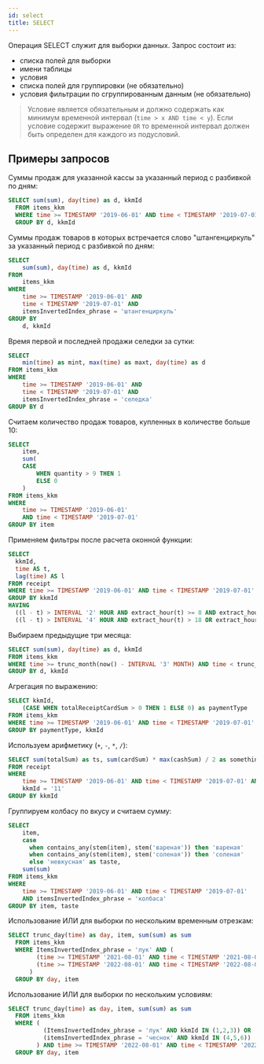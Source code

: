 ```yaml
---
id: select
title: SELECT
---
```


Операция SELECT служит для выборки данных. Запрос состоит из:

 - списка полей для выборки
 - имени таблицы
 - условия
 - списка полей для группировки (не обязательно)
 - условия фильтрации по сгруппированным данным (не обязательно)

> Условие является обязательным и должно содержать как минимум временной интервал (`time > x AND time < y`).
> Если условие содержит выражение `OR` то временной интервал должен быть определен для каждого из подусловий.

## Примеры запросов

Суммы продаж для указанной кассы за указанный период с разбивкой по дням:
```sql
SELECT sum(sum), day(time) as d, kkmId
  FROM items_kkm
  WHERE time >= TIMESTAMP '2019-06-01' AND time < TIMESTAMP '2019-07-01' AND kkmId = '10'
  GROUP BY d, kkmId
```

Суммы продаж товаров в которых встречается слово "штангенциркуль" за указанный период с разбивкой по дням:
```sql
SELECT 
    sum(sum), day(time) as d, kkmId
FROM 
    items_kkm
WHERE 
    time >= TIMESTAMP '2019-06-01' AND 
    time < TIMESTAMP '2019-07-01' AND 
    itemsInvertedIndex_phrase = 'штангенциркуль'
GROUP BY 
    d, kkmId
```

Время первой и последней продажи селедки за сутки:

```sql
SELECT 
    min(time) as mint, max(time) as maxt, day(time) as d
FROM items_kkm
WHERE 
    time >= TIMESTAMP '2019-06-01' AND 
    time < TIMESTAMP '2019-07-01' AND
    itemsInvertedIndex_phrase = 'селедка'
GROUP BY d
```

Считаем количество продаж товаров, купленных в количестве больше 10:

```sql
SELECT 
    item, 
    sum(
    CASE
        WHEN quantity > 9 THEN 1
        ELSE 0 
    )
FROM items_kkm
WHERE 
    time >= TIMESTAMP '2019-06-01'
    AND time < TIMESTAMP '2019-07-01'
GROUP BY item
```

Применяем фильтры после расчета оконной функции:

```sql
SELECT
  kkmId,
  time AS t,
  lag(time) AS l
FROM receipt
WHERE time >= TIMESTAMP '2019-06-01' AND time < TIMESTAMP '2019-07-01'
GROUP BY kkmId
HAVING
  ((l - t) > INTERVAL '2' HOUR AND extract_hour(t) >= 8 AND extract_hour(t) <= 18) OR
  ((l - t) > INTERVAL '4' HOUR AND extract_hour(t) > 18 OR extract_hour(t) < 8)
```

Выбираем предыдущие три месяца:
```sql
SELECT sum(sum), day(time) as d, kkmId
FROM items_kkm
WHERE time >= trunc_month(now() - INTERVAL '3' MONTH) AND time < trunc_month(now())
GROUP BY d, kkmId
```

Агрегация по выражению:
```sql
SELECT kkmId,
    (CASE WHEN totalReceiptCardSum > 0 THEN 1 ELSE 0) as paymentType
FROM items_kkm
WHERE time >= TIMESTAMP '2019-06-01' AND time < TIMESTAMP '2019-07-01'
GROUP BY paymentType, kkmId
```

Используем арифметику (`+`, `-`, `*`, `/`):
```sql
SELECT sum(totalSum) as ts, sum(cardSum) * max(cashSum) / 2 as something
FROM receipt
WHERE 
    time >= TIMESTAMP '2019-06-01' AND time < TIMESTAMP '2019-07-01' AND
    kkmId = '11'
GROUP BY kkmId
```

Группируем колбасу по вкусу и считаем сумму:
```sql
SELECT
    item,
    case
      when contains_any(stem(item), stem('вареная')) then 'вареная'
      when contains_any(stem(item), stem('соленая')) then 'соленая'
      else 'невкусная' as taste,
    sum(sum)
FROM items_kkm
WHERE 
    time >= TIMESTAMP '2019-06-01' AND time < TIMESTAMP '2019-07-01' 
    AND itemsInvertedIndex_phrase = 'колбаса'
GROUP BY item, taste
```

Использование ИЛИ для выборки по нескольким временным отрезкам:
```sql
SELECT trunc_day(time) as day, item, sum(sum) as sum
  FROM items_kkm
  WHERE ItemsInvertedIndex_phrase = 'лук' AND (
        (time >= TIMESTAMP '2021-08-01' AND time < TIMESTAMP '2021-08-08') OR
        (time >= TIMESTAMP '2022-08-01' AND time < TIMESTAMP '2022-08-08')
      )
  GROUP BY day, item
```

Использование ИЛИ для выборки по нескольким условиям:
```sql
SELECT trunc_day(time) as day, item, sum(sum) as sum
  FROM items_kkm
  WHERE (
          (ItemsInvertedIndex_phrase = 'лук' AND kkmId IN (1,2,3)) OR
          (itemsInvertedIndex_phrase = 'чеснок' AND kkmId IN (4,5,6))
        ) AND time >= TIMESTAMP '2022-08-01' AND time < TIMESTAMP '2022-08-08'
  GROUP BY day, item
```
